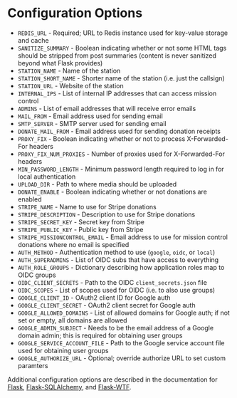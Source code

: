 # Configuration Options

* `REDIS_URL` - Required; URL to Redis instance used for key-value storage and cache
* `SANITIZE_SUMMARY` - Boolean indicating whether or not some HTML tags should be stripped from post summaries (content is never sanitized beyond what Flask provides)
* `STATION_NAME` - Name of the station
* `STATION_SHORT_NAME` - Shorter name of the station (i.e. just the callsign)
* `STATION_URL` - Website of the station
* `INTERNAL_IPS` - List of internal IP addresses that can access mission control
* `ADMINS` - List of email addresses that will receive error emails
* `MAIL_FROM` - Email address used for sending email
* `SMTP_SERVER` - SMTP server used for sending email
* `DONATE_MAIL_FROM` - Email address used for sending donation receipts
* `PROXY_FIX` - Boolean indicating whether or not to process X-Forwarded-For headers
* `PROXY_FIX_NUM_PROXIES` - Number of proxies used for X-Forwarded-For headers
* `MIN_PASSWORD_LENGTH` - Minimum password length required to log in for local authentication
* `UPLOAD_DIR` - Path to where media should be uploaded
* `DONATE_ENABLE` - Boolean indicating whether or not donations are enabled
* `STRIPE_NAME` - Name to use for Stripe donations
* `STRIPE_DESCRIPTION` - Description to use for Stripe donations
* `STRIPE_SECRET_KEY` - Secret key from Stripe
* `STRIPE_PUBLIC_KEY` - Public key from Stripe
* `STRIPE_MISSIONCONTROL_EMAIL` - Email address to use for mission control donations where no email is specified
* `AUTH_METHOD` - Authentication method to use (`google`, `oidc`, or `local`)
* `AUTH_SUPERADMINS` - List of OIDC subs that have access to everything
* `AUTH_ROLE_GROUPS` - Dictionary describing how application roles map to OIDC groups
* `OIDC_CLIENT_SECRETS` - Path to the OIDC `client_secrets.json` file
* `OIDC_SCOPES` - List of scopes used for OIDC (i.e. to also use groups)
* `GOOGLE_CLIENT_ID` - OAuth2 client ID for Google auth
* `GOOGLE_CLIENT_SECRET` - OAuth2 client secret for Google auth
* `GOOGLE_ALLOWED_DOMAINS` - List of allowed domains for Google auth; if not set or empty, all domains are allowed
* `GOOGLE_ADMIN_SUBJECT` - Needs to be the email address of a Google domain admin; this is required for obtaining user groups
* `GOOGLE_SERVICE_ACCOUNT_FILE` - Path to the Google service account file used for obtaining user groups
* `GOOGLE_AUTHORIZE_URL` - Optional; override authorize URL to set custom paramters

Additional configuration options are described in the documentation for [Flask](http://flask.pocoo.org/docs/1.0/config/#builtin-configuration-values), [Flask-SQLAlchemy](http://flask-sqlalchemy.pocoo.org/2.3/config/#configuration-keys), and [Flask-WTF](https://flask-wtf.readthedocs.io/en/stable/config.html).
